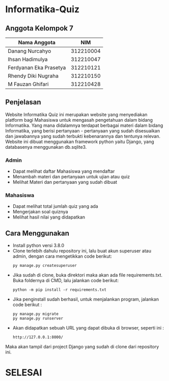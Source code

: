# Informatika-Quiz

## Anggota Kelompok 7
|      Nama Anggota      |      NIM      |
| ---------------------- | ------------- |
|    Danang Nurcahyo     |   312210004   |
|    Ihsan Hadimulya     |   312210047   |
| Ferdyanan Eka Prasetya |   312210121   |
|   Rhendy Diki Nugraha  |   312210150   |
|    M Fauzan Ghifari    |   312210428   |

## Penjelasan
Website Informatika Quiz ini merupakan website yang menyediakan platform bagi Mahasiswa untuk mengasah pengetahuan dalam bidang Informatika. Yang mana didalamnya terdapat berbagai materi dalam bidang Informatika, yang berisi pertanyaan - pertanyaan yang sudah disesuaikan dan jawabannya yang sudah terbukti kebenarannya dan tentunya relevan. Website ini dibuat menggunakan framework python yaitu Django, yang databasenya menggunakan db.sqlite3. 

### Admin
- Dapat melihat daftar Mahasiswa yang mendaftar
- Menambah materi dan pertanyaan untuk ujian atau quiz
- Melihat Materi dan pertanyaan yang sudah dibuat

### Mahasiswa
- Dapat melihat total jumlah quiz yang ada
- Mengerjakan soal quiznya
- Melihat hasil nilai yang didapatkan

## Cara Menggunakan
- Install python versi 3.8.0
- Clone terlebih dahulu repository ini, lalu buat akun superuser atau admin, dengan cara mengetikkan code berikut:
  ```
  py manage.py createsuperuser
  ```
- Jika sudah di clone, buka direktori maka akan ada file requirements.txt. Buka foldernya di CMD, lalu jalankan code berikut:
  ```
  python -m pip install -r requirements.txt
   ```
- Jika penginstall sudah berhasil, untuk menjalankan program, jalankan code berikut :
  ```
  py manage.py migrate
  py manage.py runserver
  ```
- Akan didapatkan sebuah URL yang dapat dibuka di browser, seperti ini :
  ```
  http://127.0.0.1:8000/
  ```
Maka akan tampil dari project Django yang sudah di clone dari repository ini. 

# SELESAI
